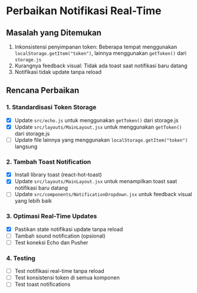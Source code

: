 # Perbaikan Notifikasi Real-Time

## Masalah yang Ditemukan

1. Inkonsistensi penyimpanan token: Beberapa tempat menggunakan `localStorage.getItem("token")`, lainnya menggunakan `getToken()` dari `storage.js`
2. Kurangnya feedback visual: Tidak ada toast saat notifikasi baru datang
3. Notifikasi tidak update tanpa reload

## Rencana Perbaikan

### 1. Standardisasi Token Storage

- [x] Update `src/echo.js` untuk menggunakan `getToken()` dari storage.js
- [x] Update `src/layouts/MainLayout.jsx` untuk menggunakan `getToken()` dari storage.js
- [ ] Update file lainnya yang menggunakan `localStorage.getItem("token")` langsung

### 2. Tambah Toast Notification

- [x] Install library toast (react-hot-toast)
- [x] Update `src/layouts/MainLayout.jsx` untuk menampilkan toast saat notifikasi baru datang
- [ ] Update `src/components/NotificationDropdown.jsx` untuk feedback visual yang lebih baik

### 3. Optimasi Real-Time Updates

- [x] Pastikan state notifikasi update tanpa reload
- [ ] Tambah sound notification (opsional)
- [ ] Test koneksi Echo dan Pusher

### 4. Testing

- [ ] Test notifikasi real-time tanpa reload
- [ ] Test konsistensi token di semua komponen
- [ ] Test toast notifications
